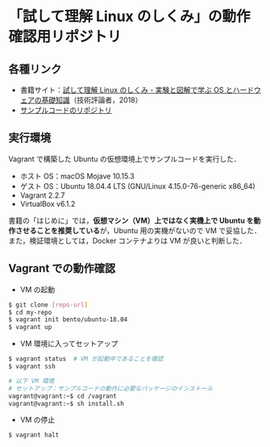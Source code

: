 # 「試して理解 Linux のしくみ」の動作確認用リポジトリ

## 各種リンク

- 書籍サイト：[試して理解 Linux のしくみ - 実験と図解で学ぶ OS とハードウェアの基礎知識](http://gihyo.jp/book/2018/978-4-7741-9607-7)（技術評論者，2018）
- [サンプルコードのリポジトリ](https://github.com/satoru-takeuchi/linux-in-practice)

## 実行環境

Vagrant で構築した Ubuntu の仮想環境上でサンプルコードを実行した．

- ホスト OS：macOS Mojave 10.15.3
- ゲスト OS：Ubuntu 18.04.4 LTS (GNU/Linux 4.15.0-76-generic x86_64)
- Vagrant 2.2.7
- VirtualBox v6.1.2

書籍の「はじめに」では，**仮想マシン（VM）上ではなく実機上で Ubuntu を動作させることを推奨している**が，Ubuntu 用の実機がないので VM で妥協した．また，検証環境としては，Docker コンテナよりは VM が良いと判断した．

## Vagrant での動作確認

- VM の起動

```sh
$ git clone [repo-url]
$ cd my-repo
$ vagrant init bento/ubuntu-18.04
$ vagrant up
```

- VM 環境に入ってセットアップ

```sh
$ vagrant status  # VM が起動中であることを確認
$ vagrant ssh

# 以下 VM 環境
# セットアップ：サンプルコードの動作に必要なパッケージのインストール
vagrant@vagrant:~$ cd /vagrant
vagrant@vagrant:~$ sh install.sh
```

- VM の停止

```sh
$ vagrant halt
```
